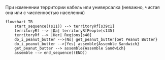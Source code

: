 При изменении территории кабель или универсалка (неважно, чистая она или с численностью населения)
```mermaid
flowchart TB
    start_sequence((s11)) --> territoryRf[s39c1]
    territoryRf --> |Да| territoryRfPeople[s135]
    territoryRf --> |Нет| Regions[s40]
    do_i_peanut_butter -->|No| get_peanut_butter{Get Peanut Butter}
    do_i_peanut_butter -->|Yes| assemble{Assemble Sandwich}
    get_peanut_butter --> assemble{Assemble Sandwich}
    assemble --> end_sequence((END))
```


